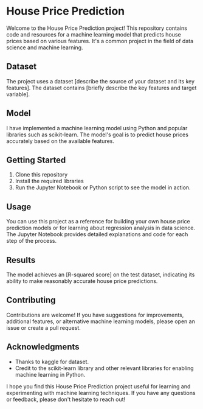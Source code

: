 # House Price Prediction

Welcome to the House Price Prediction project! This repository contains code and resources for a machine learning model that predicts house prices based on various features. It's a common project in the field of data science and machine learning.

## Dataset

The project uses a dataset [describe the source of your dataset and its key features]. The dataset contains [briefly describe the key features and target variable].

## Model

I have implemented a machine learning model using Python and popular libraries such as scikit-learn. The model's goal is to predict house prices accurately based on the available features.

## Getting Started

1. Clone this repository
2. Install the required libraries
3. Run the Jupyter Notebook or Python script to see the model in action.

## Usage

You can use this project as a reference for building your own house price prediction models or for learning about regression analysis in data science. The Jupyter Notebook provides detailed explanations and code for each step of the process.

## Results

The model achieves an [R-squared score] on the test dataset, indicating its ability to make reasonably accurate house price predictions.

## Contributing

Contributions are welcome! If you have suggestions for improvements, additional features, or alternative machine learning models, please open an issue or create a pull request.

## Acknowledgments

- Thanks to kaggle for dataset.
- Credit to the scikit-learn library and other relevant libraries for enabling machine learning in Python.

I hope you find this House Price Prediction project useful for learning and experimenting with machine learning techniques. If you have any questions or feedback, please don't hesitate to reach out!
